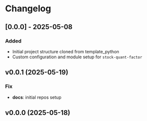 # Changelog

## [0.0.0] - 2025-05-08

### Added

- Initial project structure cloned from template_python
- Custom configuration and module setup for `stock-quant-factor`

## v0.0.1 (2025-05-19)

### Fix

- **docs**: initial repos setup

## v0.0.0 (2025-05-18)
